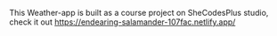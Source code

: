 
This Weather-app is built as a course project on SheCodesPlus studio, check it out https://endearing-salamander-107fac.netlify.app/
